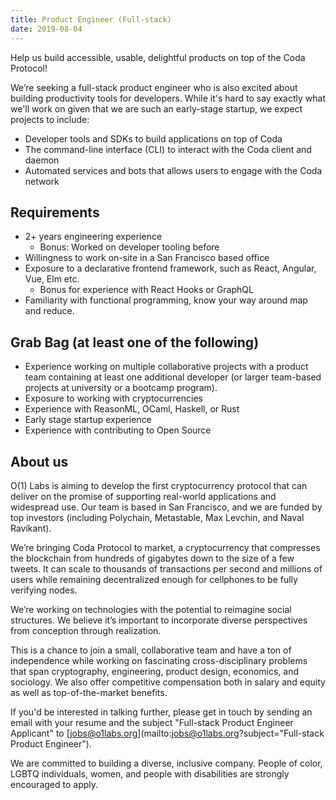 ```yaml
---
title: Product Engineer (Full-stack)
date: 2019-08-04
---
```

Help us build accessible, usable, delightful products on top of the Coda Protocol!

We’re seeking a full-stack product engineer who is also excited about building productivity tools for developers. While it's hard to say exactly what we'll work on given that we are such an early-stage startup, we expect projects to include:

- Developer tools and SDKs to build applications on top of Coda
- The command-line interface (CLI) to interact with the Coda client and daemon
- Automated services and bots that allows users to engage with the Coda network

## Requirements

- 2+ years engineering experience
    - Bonus: Worked on developer tooling before
- Willingness to work on-site in a San Francisco based office
- Exposure to a declarative frontend framework, such as React, Angular, Vue, Elm etc.
    - Bonus for experience with React Hooks or GraphQL
- Familiarity with functional programming, know your way around map and reduce.

## Grab Bag (at least one of the following)

- Experience working on multiple collaborative projects with a product team containing at least one additional developer (or larger team-based projects at university or a bootcamp program).
- Exposure to working with cryptocurrencies
- Experience with ReasonML, OCaml, Haskell, or Rust
- Early stage startup experience
- Experience with contributing to Open Source

## About us

O(1) Labs is aiming to develop the first cryptocurrency protocol that can deliver on the promise of supporting real-world applications and widespread use. Our team is based in San Francisco, and we are funded by top investors (including Polychain, Metastable, Max Levchin, and Naval Ravikant).

We’re bringing Coda Protocol to market, a cryptocurrency that compresses the blockchain from hundreds of gigabytes down to the size of a few tweets. It can scale to thousands of transactions per second and millions of users while remaining decentralized enough for cellphones to be fully verifying nodes.

We’re working on technologies with the potential to reimagine social structures. We believe it’s important to incorporate diverse perspectives from conception through realization.

This is a chance to join a small, collaborative team and have a ton of independence while working on fascinating cross-disciplinary problems that span cryptography, engineering, product design, economics, and sociology. We also offer competitive compensation both in salary and equity as well as top-of-the-market benefits.

If you'd be interested in talking further, please get in touch by sending an email with your resume and the subject "Full-stack Product Engineer Applicant" to [jobs@o1labs.org](mailto:jobs@o1labs.org?subject="Full-stack Product Engineer").

We are committed to building a diverse, inclusive company. People of color, LGBTQ individuals, women, and people with disabilities are strongly encouraged to apply.

